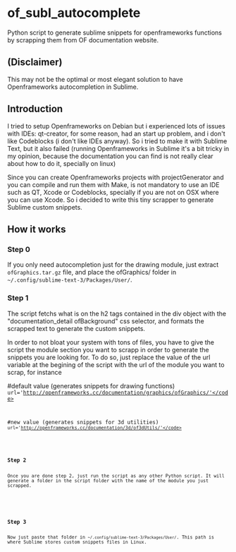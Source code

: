 # of_subl_autocomplete
Python script to generate sublime snippets for openframeworks functions by scrapping them from OF documentation website.

<h2>(Disclaimer)</h2>
This may not be the optimal or most elegant solution to have Openframeworks autocompletion in Sublime.

<h2>Introduction</h2>
<p>
I tried to setup Openframeworks on Debian but i experienced lots of issues with IDEs: qt-creator, for some reason, had an start up problem, and i don't like Codeblocks (i don't like IDEs anyway). So i tried to make it with Sublime Text, but it also failed (running Openframeworks in Sublime it's a bit tricky in my opinion, because the documentation you can find is not really clear about how to do it, specially on linux)
</p>
<p>
Since you can create Openframeworks projects with projectGenerator and you can compile and run them with Make, is not mandatory to use an IDE such as QT, Xcode or Codeblocks, specially if you are not on OSX where you can use Xcode. So i decided to write this tiny scrapper to generate Sublime custom snippets.
</p>

<h2>How it works</h2>

<p>
<h3>Step 0</h3>
If you only need autocompletion just for the drawing module, just extract <code>ofGraphics.tar.gz</code> file, and place the ofGraphics/ folder in <code>~/.config/sublime-text-3/Packages/User/</code>.
</p>

<p>
<h3>Step 1</h3>
The script fetchs what is on the h2 tags contained in the div object with the "documentation_detail ofBackground"  css selector, and formats the scrapped text to generate the custom snippets.
</p>

<p>
In order to not bloat your system with tons of files, you have to give the script the module section you want to scrapp in order to generate the snippets you are looking for. To do so, just replace the value of the url variable at the begining of the script with the url of the module you want to scrap, for instance
</p>

<span> #default value (generates snippets for drawing functions)</span>
<code>url='http://openframeworks.cc/documentation/graphics/ofGraphics/'</code>

<span>#new value (generates snippets for 3d utilities)</span>
<code>url='http://openframeworks.cc/documentation/3d/of3dUtils/'</code>


<p>
<h3>Step 2</h3>
Once you are done step 2, just run the script as any other Python script. It will generate a folder in the script folder with the name of the module you just scrapped.
</p>

<p>
<h3>Step 3</h3>
Now just paste that folder in <code>~/.config/sublime-text-3/Packages/User/</code>. This path is where Sublime stores custom snippets files in Linux.
</p>
